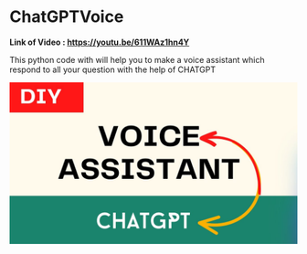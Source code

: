 # ChatGPTVoice
**Link of Video : https://youtu.be/611WAz1hn4Y**

This python code with will help you to make a voice assistant which respond to all your question with the help of CHATGPT

![VOICE GPT](https://github.com/CodingSprint/ChatGPTVoice/blob/master/Img/VoiceGptImg.jpg)

